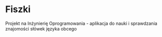 # Fiszki
Projekt na Inżynierię Oprogramowania - aplikacja do nauki i sprawdzania znajomości słówek języka obcego
